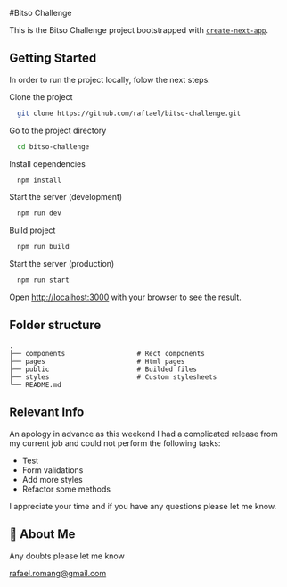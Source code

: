 #Bitso Challenge

This is the Bitso Challenge project bootstrapped with [`create-next-app`](https://github.com/vercel/next.js/tree/canary/packages/create-next-app).

## Getting Started

In order to run the project locally, folow the next steps:

Clone the project

```bash
  git clone https://github.com/raftael/bitso-challenge.git
```

Go to the project directory

```bash
  cd bitso-challenge
```

Install dependencies

```bash
  npm install
```

Start the server (development)

```bash
  npm run dev
```

Build project

```bash
  npm run build
```

Start the server (production)

```bash
  npm run start
```

Open [http://localhost:3000](http://localhost:3000) with your browser to see the result.


## Folder structure 

    .
    ├── components                  # Rect components 
    ├── pages                       # Html pages 
    ├── public                      # Builded files
    ├── styles                      # Custom stylesheets
    └── README.md



##  Relevant Info

An apology in advance as this weekend I had a complicated release from my current job and could not perform the following tasks:
- Test
- Form validations
- Add more styles
- Refactor some methods

I appreciate your time and if you have any questions please let me know.


## 🚀 About Me

Any doubts please let me know 

rafael.romang@gmail.com